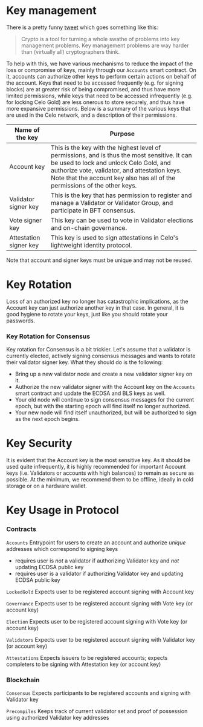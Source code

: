 # Key management

There is a pretty funny [tweet](https://twitter.com/LeaKissner/status/1198595109756887040) which goes something like this:

> Crypto is a tool for turning a whole swathe of problems into key management problems. Key management problems are way harder than (virtually all) cryptographers think.

To help with this, we have various mechanisms to reduce the impact of the loss or compromise of keys, mainly through our `Accounts` smart contract. On it, accounts can authorize other keys to perform certain actions on behalf of the account. Keys that need to be accessed frequently (e.g. for signing blocks) are at greater risk of being compromised, and thus have more limited permissions, while keys that need to be accessed infrequently (e.g. for locking Celo Gold) are less onerous to store securely, and thus have more expansive permissions. Below is a summary of the various keys that are used in the Celo network, and a description of their permissions.

| Name of the key        | Purpose                                                                                                                                                                                                                                                               |
| ---------------------- | --------------------------------------------------------------------------------------------------------------------------------------------------------------------------------------------------------------------------------------------------------------------- |
| Account key            | This is the key with the highest level of permissions, and is thus the most sensitive. It can be used to lock and unlock Celo Gold, and authorize vote, validator, and attestation keys. Note that the account key also has all of the permissions of the other keys. |
| Validator signer key   | This is the key that has permission to register and manage a Validator or Validator Group, and participate in BFT consensus.                                                                                                                                          |
| Vote signer key        | This key can be used to vote in Validator elections and on-chain governance.                                                                                                                                                                                          |
| Attestation signer key | This key is used to sign attestations in Celo's lightweight identity protocol.                                                                                                                                                                                        |

Note that account and signer keys must be unique and may not be reused.

# Key Rotation

Loss of an authorized key no longer has catastrophic implications, as the Account key can just authorize another key in that case. In general, it is good hygiene to rotate your keys, just like you should rotate your passwords.

### Key Rotation for Consensus

Key rotation for Consensus is a bit trickier. Let's assume that a validator is currently elected, actively signing consensus messages and wants to rotate their validator signer key. What they should do is the following:

- Bring up a new validator node and create a new validator signer key on it.
- Authorize the new validator signer with the Account key on the `Accounts` smart contract and update the ECDSA and BLS keys as well.
- Your old node will continue to sign consensus messages for the current epoch, but with the starting epoch will find itself no longer authorized.
- Your new node will find itself unauthorized, but will be authorized to sign as the next epoch begins.

# Key Security

It is evident that the Account key is the most sensitive key. As it should be used quite infrequently, it is highly recommended for important Account keys (i.e. Validators or accounts with high balances) to remain as secure as possible. At the minimum, we recommend them to be offline, ideally in cold storage or on a hardware wallet.

# Key Usage in Protocol

### Contracts

`Accounts` Entrypoint for users to create an account and authorize _unique_ addresses which correspond to signing keys

- requires user is _not_ a validator if authorizing Validator key and _not_ updating ECDSA public key
- requires user is a validator if authorizing Validator key and updating ECDSA public key

`LockedGold` Expects user to be registered account signing with Account key

`Governance` Expects user to be registered account signing with Vote key (or account key)

`Election` Expects user to be registered account signing with Vote key (or account key)

`Validators` Expects user to be registered account signing with Validator key (or account key)

`Attestations` Expects issuers to be registered accounts; expects completers to be signing with Attestation key (or account key)

### Blockchain

`Consensus` Expects participants to be registered accounts and signing with Validator key

`Precompiles` Keeps track of current validator set and proof of possession using authorized Validator key addresses
